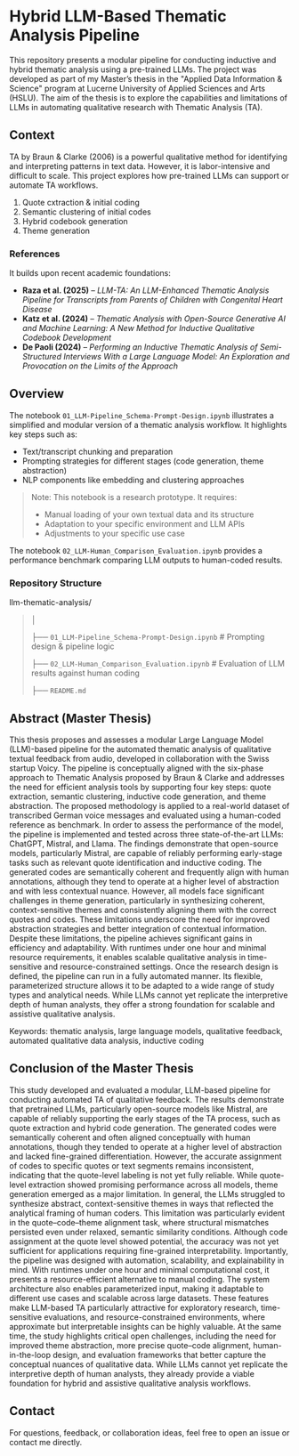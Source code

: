 # Hybrid LLM-Based Thematic Analysis Pipeline

This repository presents a modular pipeline for conducting inductive and hybrid thematic analysis using a pre-trained LLMs. 
The project was developed as part of my Master’s thesis in the "Applied Data Information & Science" program at Lucerne University of Applied Sciences and Arts (HSLU). The aim of the thesis is to explore the capabilities and limitations of LLMs in automating qualitative research with Thematic Analysis (TA).


## Context

TA by Braun & Clarke (2006) is a powerful qualitative method for identifying and interpreting patterns in text data. However, it is labor-intensive and difficult to scale. This project explores how pre-trained LLMs can support or automate TA workflows.

1. Quote cxtraction & initial coding
2. Semantic clustering of initial codes
3. Hybrid codebook generation
4. Theme generation

### References 

It builds upon recent academic foundations:

- **Raza et al. (2025)** – *LLM-TA: An LLM-Enhanced Thematic Analysis Pipeline for Transcripts from Parents of Children with Congenital Heart Disease*
- **Katz et al. (2024)** – *Thematic Analysis with Open-Source Generative AI and Machine Learning: A New Method for Inductive Qualitative Codebook Development*
- **De Paoli (2024)** – *Performing an Inductive Thematic Analysis of Semi-Structured Interviews With a Large Language Model: An Exploration and Provocation on the Limits of the Approach*

## Overview

The notebook `01_LLM-Pipeline_Schema-Prompt-Design.ipynb` illustrates a simplified and modular version of a thematic analysis workflow. It highlights key steps such as:

- Text/transcript chunking and preparation
- Prompting strategies for different stages (code generation, theme abstraction)
- NLP components like embedding and clustering approaches

> Note: This notebook is a research prototype. It requires:
> - Manual loading of your own textual data and its structure
> - Adaptation to your specific environment and LLM APIs
> - Adjustments to your specific use case

The notebook `02_LLM-Human_Comparison_Evaluation.ipynb` provides a performance benchmark comparing LLM outputs to human-coded results.

### Repository Structure

llm-thematic-analysis/

> │
> 
> ├── `01_LLM-Pipeline_Schema-Prompt-Design.ipynb`   # Prompting design & pipeline logic
> 
> ├── `02_LLM-Human_Comparison_Evaluation.ipynb`       # Evaluation of LLM results against human coding
> 
> ├── `README.md`

## Abstract (Master Thesis)

This thesis proposes and assesses a modular Large Language Model (LLM)-based pipeline for the automated thematic analysis of qualitative textual feedback from audio, developed in collaboration with the Swiss startup Voicy. The pipeline is conceptually aligned with the six-phase approach to Thematic Analysis proposed by Braun & Clarke and addresses the need for efficient analysis tools by supporting four key steps: quote extraction, semantic clustering, inductive code generation, and theme abstraction. The proposed methodology is applied to a real-world dataset of transcribed German voice messages and evaluated using a human-coded reference as benchmark.
In order to assess the performance of the model, the pipeline is implemented and tested across three state-of-the-art LLMs: ChatGPT, Mistral, and Llama. The findings demonstrate that open-source models, particularly Mistral, are capable of reliably performing early-stage tasks such as relevant quote identification and inductive coding. The generated codes are semantically coherent and frequently align with human annotations, although they tend to operate at a higher level of abstraction and with less contextual nuance. However, all models face significant challenges in theme generation, particularly in synthesizing coherent, context-sensitive themes and consistently aligning them with the correct quotes and codes. These limitations underscore the need for improved abstraction strategies and better integration of contextual information.
Despite these limitations, the pipeline achieves significant gains in efficiency and adaptability. With runtimes under one hour and minimal resource requirements, it enables scalable qualitative analysis in time-sensitive and resource-constrained settings. Once the research design is defined, the pipeline can run in a fully automated manner. Its flexible, parameterized structure allows it to be adapted to a wide range of study types and analytical needs. While LLMs cannot yet replicate the interpretive depth of human analysts, they offer a strong foundation for scalable and assistive qualitative analysis. 

Keywords: thematic analysis, large language models, qualitative feedback, automated qualitative data analysis, inductive coding

## Conclusion of the Master Thesis

This study developed and evaluated a modular, LLM-based pipeline for conducting automated TA of qualitative feedback. The results demonstrate that pretrained LLMs, particularly open-source models like Mistral, are capable of reliably supporting the early stages of the TA process, such as quote extraction and hybrid code generation. The generated codes were semantically coherent and often aligned conceptually with human annotations, though they tended to operate at a higher level of abstraction and lacked fine-grained differentiation. However, the accurate assignment of codes to specific quotes or text segments remains inconsistent, indicating that the quote-level labeling is not yet fully reliable.
While quote-level extraction showed promising performance across all models, theme generation emerged as a major limitation. In general, the LLMs struggled to synthesize abstract, context-sensitive themes in ways that reflected the analytical framing of human coders. This limitation was particularly evident in the quote–code–theme alignment task, where structural mismatches persisted even under relaxed, semantic similarity conditions. Although code assignment at the quote level showed potential, the accuracy was not yet sufficient for applications requiring fine-grained interpretability.
Importantly, the pipeline was designed with automation, scalability, and explainability in mind. With runtimes under one hour and minimal computational cost, it presents a resource-efficient alternative to manual coding. The system architecture also enables parameterized input, making it adaptable to different use cases and scalable across large datasets. These features make LLM-based TA particularly attractive for exploratory research, time-sensitive evaluations, and resource-constrained environments, where approximate but interpretable insights can be highly valuable.
At the same time, the study highlights critical open challenges, including the need for improved theme abstraction, more precise quote–code alignment, human-in-the-loop design, and evaluation frameworks that better capture the conceptual nuances of qualitative data. While LLMs cannot yet replicate the interpretive depth of human analysts, they already provide a viable foundation for hybrid and assistive qualitative analysis workflows.


## Contact

For questions, feedback, or collaboration ideas, feel free to open an issue or contact me directly.
